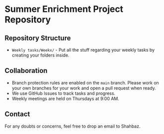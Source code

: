 # Summer Enrichment Project Repository

## Repository Structure
- `Weekly tasks/Weekx/` - Put all the stuff regarding your weekly tasks by creating your folders inside. 

## Collaboration
- Branch protection rules are enabled on the `main` branch. Please work on your own branches for your work and open a pull request when ready.
- We use GitHub Issues to track tasks and progress.
- Weekly meetings are held on Thursdays at 9:00 AM.

## Contact
For any doubts or concerns, feel free to drop an email to Shahbaz.
